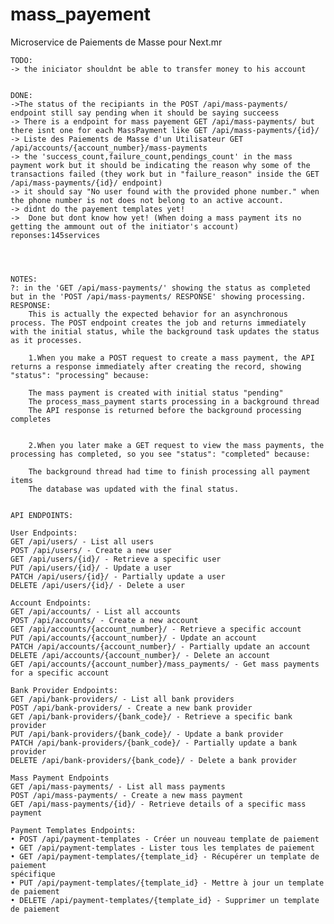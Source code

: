 # mass_payement
Microservice de Paiements de Masse pour Next.mr

    TODO:
    -> the iniciator shouldnt be able to transfer money to his account


    DONE:
    ->The status of the recipiants in the POST /api/mass-payments/ endpoint still say pending when it should be saying succeess
    -> There is a endpoint for mass payement GET /api/mass-payments/ but there isnt one for each MassPayment like GET /api/mass-payments/{id}/
    -> Liste des Paiements de Masse d'un Utilisateur GET /api/accounts/{account_number}/mass-payments
    -> the 'success_count,failure_count,pendings_count' in the mass payment work but it should be indicating the reason why some of the transactions failed (they work but in "failure_reason" inside the GET /api/mass-payments/{id}/ endpoint)
    -> it should say "No user found with the provided phone number." when the phone number is not does not belong to an active account.
    -> didnt do the payement templates yet!
    ->  Done but dont know how yet! (When doing a mass payment its no getting the ammount out of the initiator's account) reponses:145services




    NOTES:
    ?: in the 'GET /api/mass-payments/' showing the status as completed but in the 'POST /api/mass-payments/ RESPONSE' showing processing.
    RESPONSE:
        This is actually the expected behavior for an asynchronous process. The POST endpoint creates the job and returns immediately with the initial status, while the background task updates the status as it processes.

        1.When you make a POST request to create a mass payment, the API returns a response immediately after creating the record, showing "status": "processing" because:

        The mass payment is created with initial status "pending"
        The process_mass_payment starts processing in a background thread
        The API response is returned before the background processing completes


        2.When you later make a GET request to view the mass payments, the processing has completed, so you see "status": "completed" because:

        The background thread had time to finish processing all payment items
        The database was updated with the final status.


    API ENDPOINTS:

    User Endpoints:
    GET /api/users/ - List all users
    POST /api/users/ - Create a new user
    GET /api/users/{id}/ - Retrieve a specific user
    PUT /api/users/{id}/ - Update a user
    PATCH /api/users/{id}/ - Partially update a user
    DELETE /api/users/{id}/ - Delete a user

    Account Endpoints:
    GET /api/accounts/ - List all accounts
    POST /api/accounts/ - Create a new account
    GET /api/accounts/{account_number}/ - Retrieve a specific account
    PUT /api/accounts/{account_number}/ - Update an account
    PATCH /api/accounts/{account_number}/ - Partially update an account
    DELETE /api/accounts/{account_number}/ - Delete an account
    GET /api/accounts/{account_number}/mass_payments/ - Get mass payments for a specific account

    Bank Provider Endpoints:
    GET /api/bank-providers/ - List all bank providers
    POST /api/bank-providers/ - Create a new bank provider
    GET /api/bank-providers/{bank_code}/ - Retrieve a specific bank provider
    PUT /api/bank-providers/{bank_code}/ - Update a bank provider
    PATCH /api/bank-providers/{bank_code}/ - Partially update a bank provider
    DELETE /api/bank-providers/{bank_code}/ - Delete a bank provider

    Mass Payment Endpoints
    GET /api/mass-payments/ - List all mass payments
    POST /api/mass-payments/ - Create a new mass payment
    GET /api/mass-payments/{id}/ - Retrieve details of a specific mass payment

    Payment Templates Endpoints:
    • POST /api/payment-templates - Créer un nouveau template de paiement
    • GET /api/payment-templates - Lister tous les templates de paiement
    • GET /api/payment-templates/{template_id} - Récupérer un template de paiement
    spécifique
    • PUT /api/payment-templates/{template_id} - Mettre à jour un template de paiement
    • DELETE /api/payment-templates/{template_id} - Supprimer un template de paiement